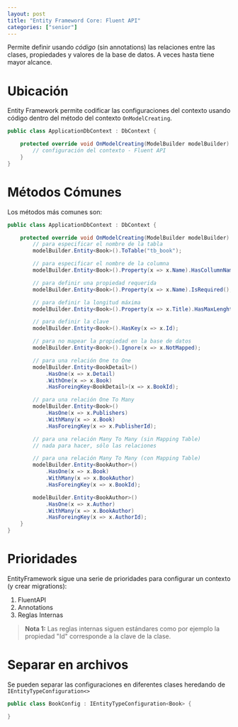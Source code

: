 ```yaml
---
layout: post
title: "Entity Frameword Core: Fluent API"
categories: ["senior"]
---
```


Permite definir usando _código_ (sin annotations) las <!--more-->relaciones entre las clases, propiedades y valores de la base de datos. A veces hasta tiene mayor alcance.

# Ubicación

Entity Framework permite codificar las configuraciones del contexto usando código dentro del método del contexto `OnModelCreating`.

```csharp
public class ApplicationDbContext : DbContext {

    protected override void OnModelCreating(ModelBuilder modelBuilder) {
        // configuración del contexto - Fluent API
    }
}
```

# Métodos Cómunes

Los métodos más comunes son:

```csharp
public class ApplicationDbContext : DbContext {

    protected override void OnModelCreating(ModelBuilder modelBuilder) {
        // para especificar el nombre de la tabla
        modelBuilder.Entity<Book>().ToTable("tb_book");

        // para especificar el nombre de la columna
        modelBuilder.Entity<Book>().Property(x => x.Name).HasCollumnName("cl_name");

        // para definir una propiedad requerida
        modelBuilder.Entity<Book>().Property(x => x.Name).IsRequired();

        // para definir la longitud máxima
        modelBuilder.Entity<Book>().Property(x => x.Title).HasMaxLenght(50);

        // para definir la clave
        modelBuilder.Entity<Book>().HasKey(x => x.Id);

        // para no mapear la propiedad en la base de datos
        modelBuilder.Entity<Book>().Ignore(x => x.NotMapped);

        // para una relación One to One
        modelBuilder.Entity<BookDetail>()
            .HasOne(x => x.Detail)
            .WithOne(x => x.Book)
            .HasForeingKey<BookDetail>(x => x.BookId);

        // para una relación One To Many
        modelBuilder.Entity<Book>()
            .HasOne(x => x.Publishers)
            .WithMany(x => x.Book)
            .HasForeingKey(x => x.PublisherId);

        // para una relación Many To Many (sin Mapping Table)
        // nada para hacer, sólo las relaciones

        // para una relación Many To Many (con Mapping Table)
        modelBuilder.Entity<BookAuthor>()
            .HasOne(x => x.Book)
            .WithMany(x => x.BookAuthor)
            .HasForeingKey(x => x.BookId);

        modelBuilder.Entity<BookAuthor>()
            .HasOne(x => x.Author)
            .WithMany(x => x.BookAuthor)
            .HasForeingKey(x => x.AuthorId);
    }
}
```

# Prioridades

EntityFramework sigue una serie de prioridades para configurar un contexto (y crear migrations):

1. FluentAPI
2. Annotations
3. Reglas Internas

> **Nota 1:** Las reglas internas siguen estándares como por ejemplo la propiedad "Id" corresponde a la clave de la clase.

# Separar en archivos

Se pueden separar las configuraciones en diferentes clases heredando de `IEntityTypeConfiguration<>`

```csharp
public class BookConfig : IEntityTypeConfiguration<Book> {

}
```

